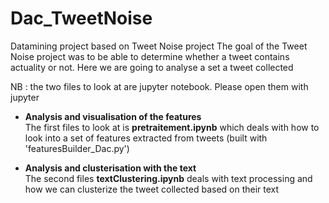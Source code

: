 # Dac_TweetNoise
Datamining project based on Tweet Noise project
The goal of the Tweet Noise project was to be able to determine whether a tweet contains actuality or not.
Here we are going to analyse a set a tweet collected

NB : the two files to look at are jupyter notebook. Please open them with jupyter 

*  **Analysis and visualisation of the features**   
The first files to look at is **pretraitement.ipynb** which deals with how to look into a set of features extracted from tweets (built with 'featuresBuilder_Dac.py')

*  **Analysis and clusterisation with the text**   
The second files **textClustering.ipynb** deals with text processing and how we can clusterize the tweet collected based on their text
